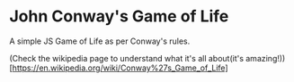 # John Conway's Game of Life

A simple JS Game of Life as per Conway's rules.

(Check the wikipedia page to understand what it's all about(it's amazing!))[https://en.wikipedia.org/wiki/Conway%27s_Game_of_Life]
